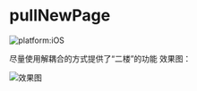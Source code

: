 # pullNewPage
![platform:iOS](https://img.shields.io/badge/platform-iOS-brightgreen.svg?style=flat-square)

尽量使用解耦合的方式提供了“二楼”的功能
效果图：

![效果图](https://raw.githubusercontent.com/caicai0/pullNewPage/master/images/QQ20190528-154731.gif)
